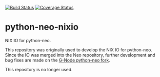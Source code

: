 [![Build Status](https://travis-ci.org/G-Node/python-neo-nixio.svg?branch=master)](https://travis-ci.org/G-Node/python-neo-nixio)
[![Coverage Status](https://coveralls.io/repos/github/G-Node/python-neo-nixio/badge.svg?branch=master)](https://coveralls.io/github/G-Node/python-neo-nixio?branch=master)

# python-neo-nixio

NIX IO for python-neo.

This repository was originally used to develop the NIX IO for python-neo. Since the IO was merged into the Neo repository, further development and bug fixes are made on the [G-Node python-neo fork](https://github.com/G-Node/python-neo).

This repository is no longer used.
